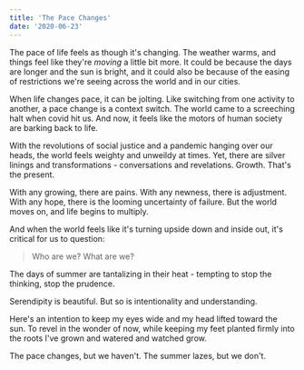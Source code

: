 ```yaml
---
title: 'The Pace Changes'
date: '2020-06-23'
---
```


The pace of life feels as though it's changing. The weather warms, and things feel like they're _moving_ a little bit more. It could be because the days are longer and the sun is bright, and it could also be because of the easing of restrictions we're seeing across the world and in our cities.

When life changes pace, it can be jolting. Like switching from one activity to another, a pace change is a context switch. The world came to a screeching halt when covid hit us. And now, it feels like the motors of human society are barking back to life.

With the revolutions of social justice and a pandemic hanging over our heads, the world feels weighty and unweildy at times. Yet, there are silver linings and transformations - conversations and revelations. Growth. That's the present.

With any growing, there are pains. With any newness, there is adjustment. With any hope, there is the looming uncertainty of failure. But the world moves on, and life begins to multiply.

And when the world feels like it's turning upside down and inside out, it's critical for us to question:

> Who are we? What are we?

The days of summer are tantalizing in their heat - tempting to stop the thinking, stop the prudence.

Serendipity is beautiful. But so is intentionality and understanding.

Here's an intention to keep my eyes wide and my head lifted toward the sun. To revel in the wonder of now, while keeping my feet planted firmly into the roots I've grown and watered and watched grow.

The pace changes, but we haven't. The summer lazes, but we don't.
